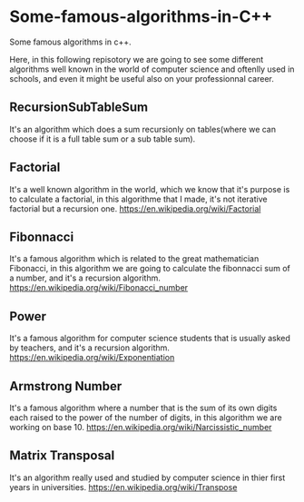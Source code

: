# Some-famous-algorithms-in-C++
Some famous algorithms in c++.

Here, in this following repisotory we are going to see some different algorithms well known in the world of computer science and oftenlly used in schools, and even it might be useful also on your professionnal career.

## RecursionSubTableSum
It's an algorithm which does a sum recursionly on tables(where we can choose if it is a full table sum or a sub table sum).

## Factorial
It's a well known algorithm in the world, which we know that it's purpose is to calculate a factorial, in this algorithme that I made, it's not iterative factorial but a recursion one.
https://en.wikipedia.org/wiki/Factorial

## Fibonnacci
It's a famous algorithm which is related to the great mathematician Fibonacci, in this algorithm we are going to calculate the fibonnacci sum of a number, and it's a recursion algorithm.
https://en.wikipedia.org/wiki/Fibonacci_number

## Power
It's a famous algorithm for computer science students that is usually asked by teachers, and it's a recursion algorithm.
https://en.wikipedia.org/wiki/Exponentiation

## Armstrong Number
It's a famous algorithm where a number that is the sum of its own digits each raised to the power of the number of digits, in this algorithm we are working on base 10.
https://en.wikipedia.org/wiki/Narcissistic_number

## Matrix Transposal
It's an algorithm really used and studied by computer science in thier first years in universities. 
https://en.wikipedia.org/wiki/Transpose
